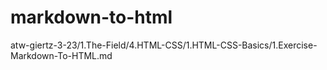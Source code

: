 # markdown-to-html
 atw-giertz-3-23/1.The-Field/4.HTML-CSS/1.HTML-CSS-Basics/1.Exercise-Markdown-To-HTML.md
